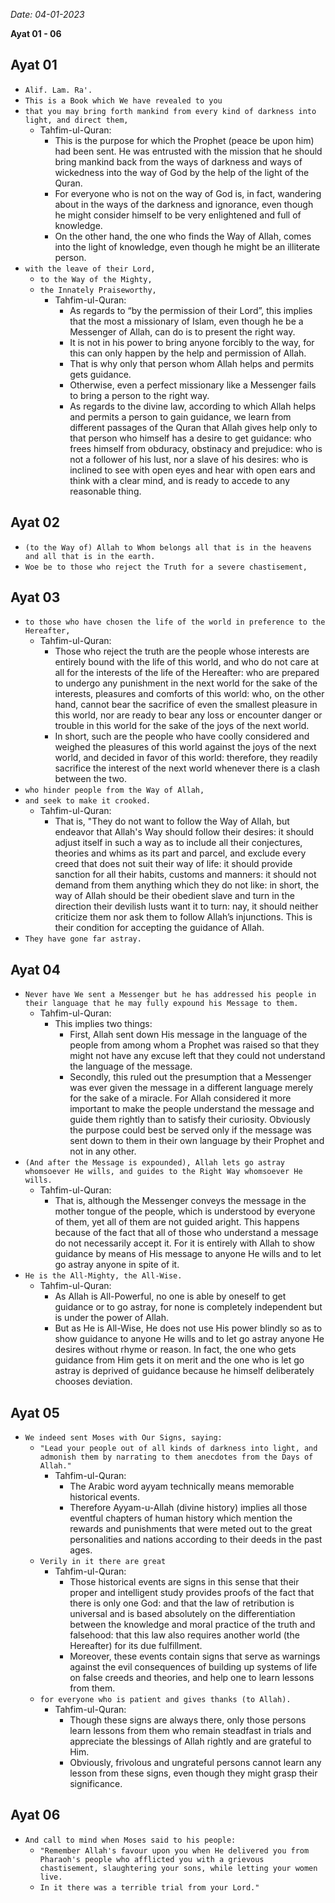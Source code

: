 *Date: 04-01-2023*

**Ayat 01 - 06**

## Ayat 01


- `Alif. Lam. Ra'.`
- `This is a Book which We have revealed to you`
- `that you may bring forth mankind from every kind of darkness into light, and direct them,`
  - Tahfim-ul-Quran:
    - This is the purpose for which the Prophet (peace be upon him) had been sent. He was entrusted with the mission that he should bring mankind back from the ways of darkness and ways of wickedness into the way of God by the help of the light of the Quran.
    - For everyone who is not on the way of God is, in fact, wandering about in the ways of the darkness and ignorance, even though he might consider himself to be very enlightened and full of knowledge. 
    - On the other hand, the one who finds the Way of Allah, comes into the light of knowledge, even though he might be an illiterate person.
- `with the leave of their Lord,`
  - `to the Way of the Mighty,`
  - `the Innately Praiseworthy,`
    - Tahfim-ul-Quran:
      - As regards to “by the permission of their Lord”, this implies that the most a missionary of Islam, even though he be a Messenger of Allah, can do is to present the right way.
      - It is not in his power to bring anyone forcibly to the way, for this can only happen by the help and permission of Allah.
      - That is why only that person whom Allah helps and permits gets guidance.
      - Otherwise, even a perfect missionary like a Messenger fails to bring a person to the right way.
      - As regards to the divine law, according to which Allah helps and permits a person to gain guidance, we learn from different passages of the Quran that Allah gives help only to that person who himself has a desire to get guidance: who frees himself from obduracy, obstinacy and prejudice: who is not a follower of his lust, nor a slave of his desires: who is inclined to see with open eyes and hear with open ears and think with a clear mind, and is ready to accede to any reasonable thing.

## Ayat 02

- `(to the Way of) Allah to Whom belongs all that is in the heavens and all that is in the earth.`
- `Woe be to those who reject the Truth for a severe chastisement,`

## Ayat 03

- `to those who have chosen the life of the world in preference to the Hereafter,`
  - Tahfim-ul-Quran:
    - Those who reject the truth are the people whose interests are entirely bound with the life of this world, and who do not care at all for the interests of the life of the Hereafter: who are prepared to undergo any punishment in the next world for the sake of the interests, pleasures and comforts of this world: who, on the other hand, cannot bear the sacrifice of even the smallest pleasure in this world, nor are ready to bear any loss or encounter danger or trouble in this world for the sake of the joys of the next world.
    - In short, such are the people who have coolly considered and weighed the pleasures of this world against the joys of the next world, and decided in favor of this world: therefore, they readily sacrifice the interest of the next world whenever there is a clash between the two.
- `who hinder people from the Way of Allah,`
- `and seek to make it crooked.`
  - Tahfim-ul-Quran:
    - That is, "They do not want to follow the Way of Allah, but endeavor that Allah's Way should follow their desires: it should adjust itself in such a way as to include all their conjectures, theories and whims as its part and parcel, and exclude every creed that does not suit their way of life: it should provide sanction for all their habits, customs and manners: it should not demand from them anything which they do not like: in short, the way of Allah should be their obedient slave and turn in the direction their devilish lusts want it to turn: nay, it should neither criticize them nor ask them to follow Allah’s injunctions. This is their condition for accepting the guidance of Allah.
- `They have gone far astray.`

## Ayat 04

- `Never have We sent a Messenger but he has addressed his people in their language that he may fully expound his Message to them.`
  - Tahfim-ul-Quran:
    - This implies two things:
      - First, Allah sent down His message in the language of the people from among whom a Prophet was raised so that they might not have any excuse left that they could not understand the language of the message.
      - Secondly, this ruled out the presumption that a Messenger was ever given the message in a different language merely for the sake of a miracle. For Allah considered it more important to make the people understand the message and guide them rightly than to satisfy their curiosity. Obviously the purpose could best be served only if the message was sent down to them in their own language by their Prophet and not in any other.
- `(And after the Message is expounded), Allah lets go astray whomsoever He wills, and guides to the Right Way whomsoever He wills.`
  - Tahfim-ul-Quran:
    - That is, although the Messenger conveys the message in the mother tongue of the people, which is understood by everyone of them, yet all of them are not guided aright. This happens because of the fact that all of those who understand a message do not necessarily accept it. For it is entirely with Allah to show guidance by means of His message to anyone He wills and to let go astray anyone in spite of it.
- `He is the All-Mighty, the All-Wise.`
  - Tahfim-ul-Quran:
    - As Allah is All-Powerful, no one is able by oneself to get guidance or to go astray, for none is completely independent but is under the power of Allah.
    - But as He is All-Wise, He does not use His power blindly so as to show guidance to anyone He wills and to let go astray anyone He desires without rhyme or reason. In fact, the one who gets guidance from Him gets it on merit and the one who is let go astray is deprived of guidance because he himself deliberately chooses deviation.

## Ayat 05

- `We indeed sent Moses with Our Signs, saying:`
  - `"Lead your people out of all kinds of darkness into light, and admonish them by narrating to them anecdotes from the Days of Allah."`
    - Tahfim-ul-Quran:
      - The Arabic word ayyam technically means memorable historical events.
      - Therefore Ayyam-u-Allah (divine history) implies all those eventful chapters of human history which mention the rewards and punishments that were meted out to the great personalities and nations according to their deeds in the past ages.
  - `Verily in it there are great`
    - Tahfim-ul-Quran:
      - Those historical events are signs in this sense that their proper and intelligent study provides proofs of the fact that there is only one God: and that the law of retribution is universal and is based absolutely on the differentiation between the knowledge and moral practice of the truth and falsehood: that this law also requires another world (the Hereafter) for its due fulfillment.
      - Moreover, these events contain signs that serve as warnings against the evil consequences of building up systems of life on false creeds and theories, and help one to learn lessons from them.
  - `for everyone who is patient and gives thanks (to Allah).`
    - Tahfim-ul-Quran:
      - Though these signs are always there, only those persons learn lessons from them who remain steadfast in trials and appreciate the blessings of Allah rightly and are grateful to Him.
      - Obviously, frivolous and ungrateful persons cannot learn any lesson from these signs, even though they might grasp their significance.

## Ayat 06

- `And call to mind when Moses said to his people:`
  - `"Remember Allah's favour upon you when He delivered you from Pharaoh's people who afflicted you with a grievous chastisement, slaughtering your sons, while letting your women live.`
  - `In it there was a terrible trial from your Lord."`